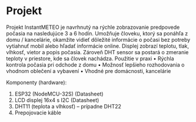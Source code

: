 # Projekt
Projekt InstantMETEO je navrhnutý na rýchle zobrazovanie predpovede počasia na nasledujúce 3 a 6 hodín. Umožňuje človeku, ktorý sa ponáhľa z domu / kancelárie, okamžite vidieť dôležité informácie o počasi bez potreby vytiahnuť mobil alebo hľadať informácie online. Displej zobrazí teplotu, tlak, vlhkosť, vietor a popis počasia. Zároveň DHT sensor sa postará o zmeranie teploty v priestore, kde sa človek nachádza.
Použitie v praxi
•	Rýchla kontrola počasia pri odchode z domu
•	Možnosť lepšieho rozhodovania o vhodnom oblečení a vybavení
•	Vhodné pre domácnosti, kancelárie

Komponenty (hardware):
1. ESP32 (NodeMCU-32S) (Datasheet)
2. LCD displej 16x4 s I2C  (Datasheet) 
3. DHT11 (teplota a vlhkosť) – prípadne DHT22
4. Prepojovacie káble
 

